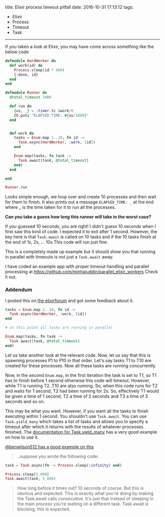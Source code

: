 title: Elixir process timeout pitfall
date: 2016-10-31 17:13:12
tags:
- Elixir
- Process
- Timeout
- Task
---

If you taken a look at Elixir, you may have come across something like the below code

~~~elixir
defmodule HardWorker do
  def work(id) do
    Process.sleep(id * 900)
    {:done, id}
  end
end

defmodule Runner do
  @total_timeout 1000

  def run do
    {us, _} = :timer.tc &work/0
    IO.puts "ELAPSED_TIME: #{us/1000}"
  end


  def work do
    tasks = Enum.map 1..10, fn id ->
      Task.async(HardWorker, :work, [id])
    end

    Enum.map(tasks, fn task ->
      Task.await(task, @total_timeout)
    end)
  end

end

Runner.run
~~~

Looks simple enough, we loop over and create 10 processes and then wait
for them to finish. It also prints out a message `ELAPSED_TIME: _` at the end where
_ is the time taken for it to run all the processes.

**Can you take a guess how long this runner will take in the worst case?**

If you guessed 10 seconds, you are right! I didn't guess 10 seconds when I first
saw this kind of code. I expected it to exit after 1 second. However, the key
here is that `Task.await` is called on 10 tasks and if the 10 tasks finish
at the end of 1s, 2s, ... 10s This code will run just fine.

This is a completely made up example but it should show you that running in parallel
with timeouts is not just a `Task.await` away.

I have coded an example app with proper timeout handling and parallel processing at https://github.com/minhajuddin/parallel_elixir_workers
Check it out.

### Addendum
I posted this on [the elixirforum](https://elixirforum.com/t/elixir-task-timeout-pitfall/2192/11) and got some feedback about it.

~~~elixir
tasks = Enum.map 1..10, fn id ->
  Task.async(HardWorker, :work, [id])
end

# at this point all tasks are running in parallel

Enum.map(tasks, fn task ->
  Task.await(task, @total_timeout)
end)
~~~

Let us take another look at the relevant code. Now, let us say that this is spawning
processes P1 to P10 in that order. Let's say tasks T1 to T10 are created for these processes.
Now all these tasks are running concurrently.

Now, in the second `Enum.map`, in the first iteration the task is set to T1,
so T1 has to finish before 1 second otherwise this code will timeout. However,
while T1 is running T2..T10 are also running. So, when this code runs for T2 and
waits for 1 second, T2 had been running for 2s. So, effectively T1 would be given
a time of 1 second, T2 a time of 2 seconds and T3 a time of 3 seconds and so on.

This may be what you want. However, if you want all the tasks to finish executing within 1 second.
You shouldn't use `Task.await`. You can use `Task.yield_many` which takes a list of tasks
and allows you to specify a timeout after which it returns with the results of whatever
processes finished. The [documentation for Task.yield_many](http://elixir-lang.org/docs/stable/elixir/Task.html#yield_many/2) has a very good
example on how to use it.

[@benwilson512 has a good example on this](https://elixirforum.com/t/elixir-task-timeout-pitfall/2192/7?u=minhajuddin)

> ..suppose you wrote the following code:

~~~elixir
task = Task.async(fn -> Process.sleep(:infinity) end)

Process.sleep(5_000)
Task.await(task, 5_000)
~~~

> How long before it times out? 10 seconds of course. But this is obvious and expected.
> This is exactly what you're doing by making the Task.await calls consecutive.
> It's just that instead of sleeping in the main process you're waiting on a different task.
> Task.await is blocking, this is expected.

